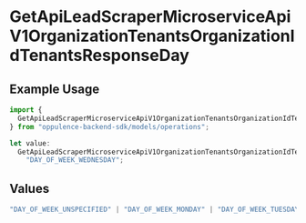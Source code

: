 # GetApiLeadScraperMicroserviceApiV1OrganizationTenantsOrganizationIdTenantsResponseDay

## Example Usage

```typescript
import {
  GetApiLeadScraperMicroserviceApiV1OrganizationTenantsOrganizationIdTenantsResponseDay,
} from "oppulence-backend-sdk/models/operations";

let value:
  GetApiLeadScraperMicroserviceApiV1OrganizationTenantsOrganizationIdTenantsResponseDay =
    "DAY_OF_WEEK_WEDNESDAY";
```

## Values

```typescript
"DAY_OF_WEEK_UNSPECIFIED" | "DAY_OF_WEEK_MONDAY" | "DAY_OF_WEEK_TUESDAY" | "DAY_OF_WEEK_WEDNESDAY" | "DAY_OF_WEEK_THURSDAY" | "DAY_OF_WEEK_FRIDAY" | "DAY_OF_WEEK_SATURDAY" | "DAY_OF_WEEK_SUNDAY"
```
